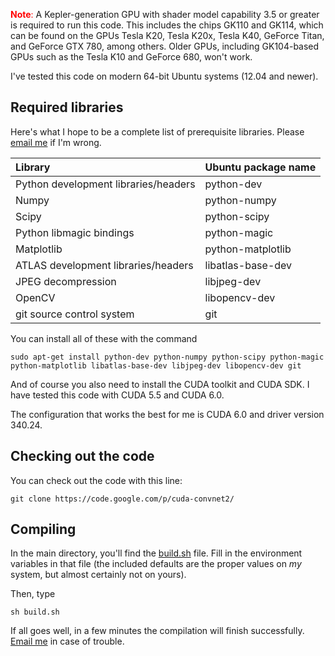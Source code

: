 <font color='red'><b>Note</b>:</font> A Kepler-generation GPU with shader model capability 3.5 or greater is required to run this code. This includes the chips GK110 and GK114, which can be found on the GPUs Tesla K20, Tesla K20x, Tesla K40, GeForce Titan, and GeForce GTX 780, among others. Older GPUs, including GK104-based GPUs such as the Tesla K10 and GeForce 680, won't work.

I've tested this code on modern 64-bit Ubuntu systems (12.04 and newer).

## Required libraries ##

Here's what I hope to be a complete list of prerequisite libraries. Please [email me](mailto:akrizhevsky@gmail.com) if I'm wrong.

| **Library** | **Ubuntu package name** |
|:------------|:------------------------|
| Python development libraries/headers | python-dev |
| Numpy | python-numpy |
| Scipy | python-scipy |
| Python libmagic bindings | python-magic |
| Matplotlib | python-matplotlib |
| ATLAS development libraries/headers | libatlas-base-dev |
| JPEG decompression | libjpeg-dev |
| OpenCV | libopencv-dev |
| git source control system | git |

You can install all of these with the command

```
sudo apt-get install python-dev python-numpy python-scipy python-magic python-matplotlib libatlas-base-dev libjpeg-dev libopencv-dev git
```

And of course you also need to install the CUDA toolkit and CUDA SDK. I have tested this code with CUDA 5.5 and CUDA 6.0.

The configuration that works the best for me is CUDA 6.0 and driver version 340.24.

## Checking out the code ##

You can check out the code with this line:

```
git clone https://code.google.com/p/cuda-convnet2/
```

## Compiling ##

In the main directory, you'll find the [build.sh](https://code.google.com/p/cuda-convnet2/source/browse/build.sh) file. Fill in the environment variables in that file (the included defaults are the proper values on _my_ system, but almost certainly not on yours).

Then, type
```
sh build.sh
```

If all goes well, in a few minutes the compilation will finish successfully. [Email me](mailto:akrizhevsky@gmail.com) in case of trouble.